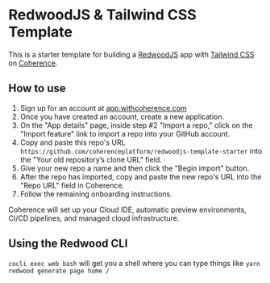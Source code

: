 # RedwoodJS & Tailwind CSS Template

This is a starter template for building a [RedwoodJS](https://redwoodjs.com/) app with [Tailwind CSS](https://tailwindcss.com/) on [Coherence](withcoherence.com).

## How to use

1. Sign up for an account at [app.withcoherence.com](https://app.withcoherence.com/)
2. Once you have created an account, create a new application.
3. On the "App details" page, inside step #2 "Import a repo," click on the "Import feature" link to import a repo into your GitHub account.
4. Copy and paste this repo's URL `https://github.com/coherenceplatform/redwoodjs-template-starter` into the "Your old repository’s clone URL" field.
5. Give your new repo a name and then click the "Begin import" button.
6. After the repo has imported, copy and paste the new repo's URL into the "Repo URL" field in Coherence.
7. Follow the remaining onboarding instructions.

Coherence will set up your Cloud IDE, automatic preview environments, CI/CD pipelines, and managed cloud infrastructure.

## Using the Redwood CLI

`cocli exec web bash` will get you a shell where you can type things like `yarn redwood generate page home /`
